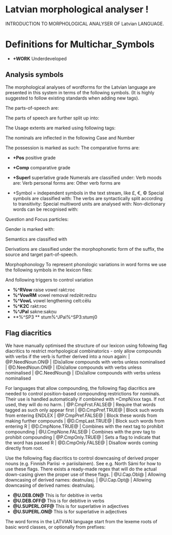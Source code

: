 
# Latvian morphological analyser                      !
INTRODUCTION TO MORPHOLOGICAL ANALYSER OF Latvian LANGUAGE.


 # Definitions for Multichar_Symbols

 * **+WORK** Underdeveloped
## Analysis symbols
The morphological analyses of wordforms for the Latvian
language are presented in this system in terms of the following symbols.
(It is highly suggested to follow existing standards when adding new tags).

The parts-of-speech are:

The parts of speech are further split up into:

The Usage extents are marked using following tags:

The nominals are inflected in the following Case and Number

The possession is marked as such:
The comparative forms are:
 * **+Pos** positive grade 
 * **+Comp** comparative grade
 * **+Superl** superlative grade
Numerals are classified under:
Verb moods are:
Verb personal forms are:
Other verb forms are

 * +Symbol = independent symbols in the text stream, like £, €, ©
Special symbols are classified with:
The verbs are syntactically split according to transitivity:
Special multiword units are analysed with:
Non-dictionary words can be recognised with:

Question and Focus particles:

Gender is marked with:

Semantics are classified with


Derivations are classified under the morphophonetic form of the suffix, the
source and target part-of-speech.

Morphophonology
To represent phonologic variations in word forms we use the following
symbols in the lexicon files:

And following triggers to control variation
 * **%^RVow** raise vowel rakt:roc
 * **%^VowRM** vowel removal redzēt:redzu
 * **%^VowL** vowel lengthening celt:cēlu
 * **%^K2C** rakt:roc
 * **%^JPal** sakne:sakņu
 * **%^SP3 	** stum%^JPal%^SP3:stumj0 

## Flag diacritics
We have manually optimised the structure of our lexicon using following
flag diacritics to restrict morhpological combinatorics - only allow compounds
with verbs if the verb is further derived into a noun again:
 |  @P.NeedNoun.ON@ | (Dis)allow compounds with verbs unless nominalised
 |  @D.NeedNoun.ON@ | (Dis)allow compounds with verbs unless nominalised
 |  @C.NeedNoun@ | (Dis)allow compounds with verbs unless nominalised

For languages that allow compounding, the following flag diacritics are needed
to control position-based compounding restrictions for nominals. Their use is
handled automatically if combined with +CmpN/xxx tags. If not used, they will
do no harm.
 |  @P.CmpFrst.FALSE@ | Require that words tagged as such only appear first
 |  @D.CmpPref.TRUE@ | Block such words from entering ENDLEX
 |  @P.CmpPref.FALSE@ | Block these words from making further compounds
 |  @D.CmpLast.TRUE@ | Block such words from entering R
 |  @D.CmpNone.TRUE@ | Combines with the next tag to prohibit compounding
 |  @U.CmpNone.FALSE@ | Combines with the prev tag to prohibit compounding
 |  @P.CmpOnly.TRUE@ | Sets a flag to indicate that the word has passed R
 |  @D.CmpOnly.FALSE@ | Disallow words coming directly from root.

Use the following flag diacritics to control downcasing of derived proper
nouns (e.g. Finnish Pariisi -> pariisilainen). See e.g. North Sámi for how to use
these flags. There exists a ready-made regex that will do the actual down-casing
given the proper use of these flags.
 |  @U.Cap.Obl@ | Allowing downcasing of derived names: deatnulasj.
 |  @U.Cap.Opt@ | Allowing downcasing of derived names: deatnulasj.

 * **@U.DEB.ON@** This is for debitive in verbs
 * **@U.DEB.OFF@** This is for debitive in verbs
 * **@U.SUPERL.OFF@** This is for superlative in adjectives
 * **@U.SUPERL.ON@** This is for superlative in adjectives


The word forms in the LATVIAN language start from the lexeme roots of basic
word classes, or optionally from prefixes:


